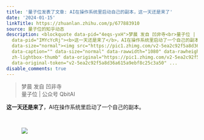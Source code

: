 ```yaml
---
title: '量子位发表了文章: AI在操作系统里启动自己的副本，这一天还是来了'
date: '2024-01-15'
linkTitle: https://zhuanlan.zhihu.com/p/677883910
source: 量子位的知乎动态
description: <blockquote data-pid="4eqs-yxH">梦晨 发自 凹非寺<br>量子位 | 公众号 QbitAI</blockquote><p
  data-pid="IMYcYcRj"><b>这一天还是来了</b>，AI在操作系统里启动了一个自己的副本。</p><p class="ztext-empty-paragraph"><br></p><figure
  data-size="normal"><img src="https://pic1.zhimg.com/v2-5ea2c92f5a8d36a615a9ebf8c25c3a50_1440w.jpg"
  data-caption="" data-size="normal" data-rawwidth="1080" data-rawheight="381" class="origin_image
  zh-lightbox-thumb" data-original="https://pic1.zhimg.com/v2-5ea2c92f5a8d36a615a9ebf8c25c3a50_r.jpg"
  data-original-token="v2-5ea2c92f5a8d36a615a9ebf8c25c3a50" ...
disable_comments: true
---
```

<blockquote data-pid="4eqs-yxH">梦晨 发自 凹非寺<br>量子位 | 公众号 QbitAI</blockquote><p data-pid="IMYcYcRj"><b>这一天还是来了</b>，AI在操作系统里启动了一个自己的副本。</p><p class="ztext-empty-paragraph"><br></p><figure data-size="normal"><img src="https://pic1.zhimg.com/v2-5ea2c92f5a8d36a615a9ebf8c25c3a50_1440w.jpg" data-caption="" data-size="normal" data-rawwidth="1080" data-rawheight="381" class="origin_image zh-lightbox-thumb" data-original="https://pic1.zhimg.com/v2-5ea2c92f5a8d36a615a9ebf8c25c3a50_r.jpg" data-original-token="v2-5ea2c92f5a8d36a615a9ebf8c25c3a50" ...